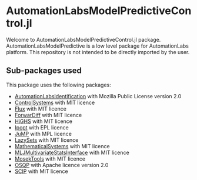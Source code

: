 # AutomationLabsModelPredictiveControl.jl

Welcome to AutomationLabsModelPredictiveControl.jl package. AutomationLabsModelPredictive is a low level package for AutomationLabs platform. This repository is not intended to be directly imported by the user.

## Sub-packages used 

This package uses the following packages:

* [AutomationLabsIdentification](https://github.com/AutomationLabs-sh/AutomationLabsIdentification.jl) with Mozilla Public License version 2.0
* [ControlSystems](https://github.com/JuliaControl/ControlSystems.jl) with MIT licence
* [Flux](https://github.com/FluxML/Flux.jl) with MIT licence
* [ForwarDiff](https://github.com/JuliaDiff/ForwardDiff.jl) with MIT licence
* [HiGHS](https://github.com/jump-dev/HiGHS.jl) with MIT licence
* [Ipopt](https://github.com/coin-or/Ipopt) with EPL licence
* [JuMP](https://github.com/jump-dev/JuMP.jl) with MPL licence
* [LazySets](https://github.com/JuliaReach/LazySets.jl) with MIT licence
* [MathematicalSystems](https://github.com/JuliaReach/MathematicalSystems.jl) with MIT licence
* [MLJMultivariateStatsInterface](https://github.com/JuliaAI/MLJMultivariateStatsInterface.jl) with MIT licence
* [MosekTools](https://github.com/jump-dev/MosekTools.jl) with MIT licence
* [OSQP](https://github.com/osqp/OSQP.jl) with Apache licence version 2.0
* [SCIP](https://github.com/scipopt/SCIP.jl) with MIT licence